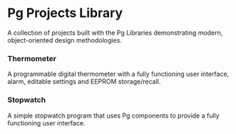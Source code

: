 # Pg Projects Library
A collection of projects built with the Pg Libraries demonstrating modern, object-oriented design methodologies. 

### Thermometer
A programmable digital thermometer with a fully functioning user interface, alarm, editable settings and EEPROM storage/recall.

### Stopwatch
A simple stopwatch program that uses Pg components to provide a fully functioning user interface.
